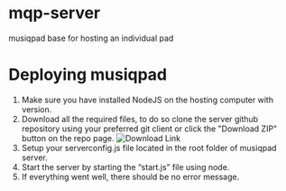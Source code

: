 # mqp-server
musiqpad base for hosting an individual pad

# Deploying musiqpad
1. Make sure you have installed NodeJS on the hosting computer with version.
2. Download all the required files, to do so clone the server github repository using your preferred git client or click the "Download ZIP" button on the repo page. ![Download Link](http://i.imgur.com/QFImdTS.png)
3. Setup your serverconfig.js file located in the root folder of musiqpad server.
4. Start the server by starting the “start.js” file using node.
5. If everything went well, there should be no error message.
